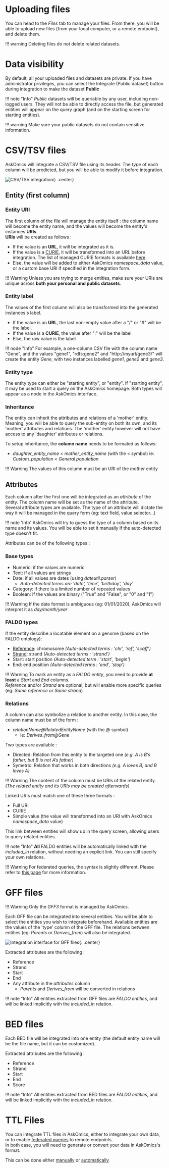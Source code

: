 # Uploading files

You can head to the *Files* tab to manage your files. From there, you will be able to upload new files (from your local computer, or a remote endpoint), and delete them.

!!! warning
    Deleting files do not delete related datasets.


# Data visibility

By default, all your uploaded files and datasets are private.
If you have administrator privileges, you can select the <btn><i class="fa fa-globe-europe"></i>Integrate (Public dataset)</btn> button during integration to make the dataset **Public**

!!! note "Info"
    *Public* datasets will be queriable by any user, including non-logged users. They will not be able to directly access the file, but generated entities will appear on the query graph (and on the starting screen for starting entities).

!!! warning
    Make sure your public datasets do not contain sensitive information.


# CSV/TSV files

AskOmics will integrate a CSV/TSV file using its header. The *type* of each column will be predicted, but you will be able to modify it before integration.

![CSV/TSV integration](img/csv_convert.png){: .center}


## Entity (first column)

### Entity URI

The first column of the file will manage the entity itself : the column name will become the entity name, and the values will become the entity's instances **URIs**.  
**URIs** will be created as follows :

* If the value is an **URL**, it will be integrated as it is.
* If the value is a [CURIE](https://www.w3.org/TR/2010/NOTE-curie-20101216/), it will be transformed into an URL before integration. The list of managed CURIE formats is available [here](https://github.com/askomics/flaskomics/blob/master/askomics/libaskomics/prefix.cc.json).
* Else, the value will be added to either AskOmics *namespace_data* value, or a custom base URI if specified in the integration form.

!!! Warning
    Unless you are trying to merge entities, make sure your URIs are unique across **both your personal and public datasets**.

### Entity label

The values of the first column will also be transformed into the generated instances's label.

* If the value is an **URL**, the last non-empty value after a "/" or "#" will be the label.
* If the value is a **CURIE**, the value after ":" will be the label
* Else, the raw value is the label

!!! node "Info"
    For example, a one-column CSV file with the column name "Gene", and the values "gene1", "rdfs:gene2" and "http://myurl/gene3/" will create the entity *Gene*, with two instances labelled *gene1*, *gene2* and *gene3*.

### Entity type

The entity type can either be "starting entity", or "entity". If "starting entity", it may be used to start a query on the AskOmics homepage. Both types will appear as a node in the AskOmics interface.

### Inheritance

The entity can inherit the attributes and relations of a 'mother' entity. Meaning, you will be able to query the sub-entity on both its own, and its 'mother' attributes and relations. The 'mother' entity however will not have access to any 'daughter' attributes or relations.

To setup inheritance, the **column name** needs to be formated as follows:   
- *daughter_entity_name* < *mother_entity_name* (with the < symbol)
    ie: *Custom_population* < *General population*

!!! Warning
    The values of this column must be an URI of the *mother* entity

## Attributes

Each column after the first one will be integrated as an *attribute* of the entity. The column name will be set as the name of the attribute.  
Several attribute types are available. The type of an attribute will dictate the way it will be managed in the query form (eg: text field, value selector...)

!!! note 'Info'
    AskOmics will try to guess the type of a column based on its name and its values. You will be able to set it manually if the auto-detected type doesn't fit.

Attributes can be of the following types :

### Base types

- Numeric: if the values are numeric
- Text: if all values are strings
- Date: if all values are dates (using *dateutil.parser*)
    - *Auto-detected terms are 'date', 'time', 'birthday', 'day'*
- Category: if there is a limited number of repeated values
- Boolean: if the values are binary ("True" and "False", or "0" and "1")

!!! Warning
    If the date format is ambiguous (eg: 01/01/2020), AskOmics will interpret it as *day/month/year*

### FALDO types

If the entity describe a locatable element on a genome (based on the FALDO ontology):

- [Reference](http://biohackathon.org/resource/faldo#reference): chromosome *(Auto-detected terms : 'chr', 'ref', 'scaff')*
- [Strand](http://biohackathon.org/resource/faldo#StrandedPosition): strand *(Auto-detected terms : 'strand')*
- Start: start position *(Auto-detected term : 'start', 'begin')*
- End: end position *(Auto-detected terms : 'end', 'stop')*

!!! Warning
    To mark an entity as a *FALDO entity*, you need to provide **at least** a *Start* and *End* columns.  
    *Reference* and/or *Strand* are optional, but will enable more specific queries (eg: *Same reference* or *Same strand*)

### Relations

A column can also symbolize a relation to another entity. In this case, the column name must be of the form :  

- *relationName@RelatedEntityName* (with the @ symbol)
    - ie: *Derives_from@Gene*

Two types are available :

- Directed: Relation from this entity to the targeted one *(e.g. A is B’s father, but B is not A’s father)*
- Symetric: Relation that works in both directions *(e.g. A loves B, and B loves A)*

!!! Warning
    The content of the column must be URIs of the related entity.  
    *(The related entity and its URIs may be created afterwards)*

Linked URIs must match one of these three formats :

- Full URI
- CURIE
- Simple value (the value will transformed into an URI with AskOmics *namespace_data* value)

This link between entities will show up in the query screen, allowing users to query related entities.

!!! note "Info"
    **All** FALDO entities will be automatically linked with the *included_in* relation, without needing an explicit link.
    You can still specify your own relations.

!!! Warning
    For federated queries, the syntax is slightly different. Please refer to [this page](abstraction.md#linking-your-own-data) for more information.


# GFF files

!!! Warning
    Only the *GFF3* format is managed by AskOmics.

Each GFF file can be integrated into several entities. You will be able to select the entities you wish to integrate beforehand. Available entities are the values of the 'type' column of the GFF file. The relations between entities (eg: *Parents* or *Derives_from*) will also be integrated.

![Integration interface for GFF files](img/gff_preview.png){: .center}

Extracted attributes are the following :

- Reference
- Strand
- Start
- End
- Any attribute in the *attributes* column
    - *Parents* and *Derives_from* will be converted in relations

!!! note "Info"
    All entities extracted from GFF files are *FALDO entities*, and will be linked implicitly with the *included_in* relation.

# BED files

Each BED file will be integrated into one entity (the default entity name will be the file name, but it can be customized).

Extracted attributes are the following :

- Reference
- Strand
- Start
- End
- Score

!!! note "Info"
    All entities extracted from BED files are *FALDO entities*, and will be linked implicitly with the *included_in* relation.

# TTL Files

You can integrate TTL files in AskOmics, either to integrate your own data, or to enable [federated queries](federation.md) to remote endpoints.  
In both case, you will need to generate or convert your data in AskOmics's format.

This can be done either [manually](abstraction.md) or [automatically](federation.md#auto-generate-external-abstraction-with-abstractor)
